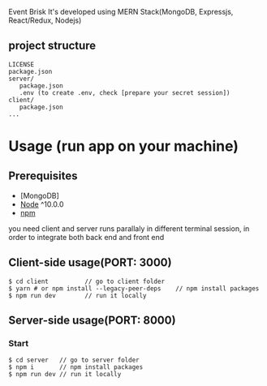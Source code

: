 Event Brisk
It's developed using MERN Stack(MongoDB, Expressjs, React/Redux, Nodejs)

## project structure

```terminal
LICENSE
package.json
server/
   package.json
   .env (to create .env, check [prepare your secret session])
client/
   package.json
...
```

# Usage (run app on your machine)

## Prerequisites

- [MongoDB]
- [Node](https://nodejs.org/en/download/) ^10.0.0
- [npm](https://nodejs.org/en/download/package-manager/)

you need client and server runs parallaly in different terminal session, in order to integrate both back end and front end

## Client-side usage(PORT: 3000)

```terminal
$ cd client          // go to client folder
$ yarn # or npm install --legacy-peer-deps    // npm install packages
$ npm run dev        // run it locally

```

## Server-side usage(PORT: 8000)

### Start

```terminal
$ cd server   // go to server folder
$ npm i       // npm install packages
$ npm run dev // run it locally

```
